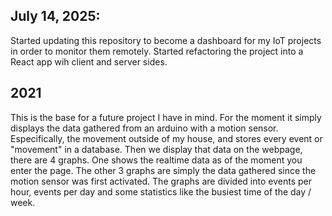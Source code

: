 ## July 14, 2025:

Started updating this repository to become a dashboard for my IoT projects in order to monitor them remotely. Started refactoring the project into a React app wih client and server sides.

## 2021

This is the base for a future project I have in mind. For the moment it simply displays the data gathered from an arduino with a motion sensor. Especifically, the movement outside of my house, and stores every event or "movement" in a database. Then we display that data on the webpage, there are 4 graphs. One shows the realtime data as of the moment you enter the page. The other 3 graphs are simply the data gathered since the motion sensor was first activated. The graphs are divided into events per hour, events per day and some statistics like the busiest time of the day / week.

